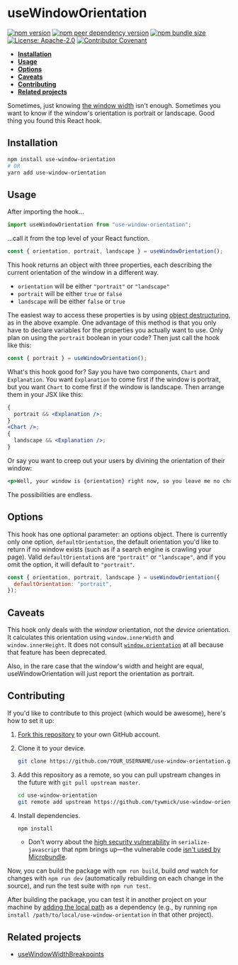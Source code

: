 # useWindowOrientation

[![npm version](https://img.shields.io/npm/v/use-window-orientation)](https://www.npmjs.com/package/use-window-orientation "View this package on npm")
[![npm peer dependency version](https://img.shields.io/npm/dependency-version/use-window-orientation/peer/react)](https://www.npmjs.com/package/use-window-orientation "View this package on npm")
[![npm bundle size](https://img.shields.io/bundlephobia/minzip/use-window-orientation)](https://bundlephobia.com/result?p=use-window-orientation "View this package on BundlePhobia")
[![License: Apache-2.0](https://img.shields.io/npm/l/use-window-orientation)](/LICENSE)
[![Contributor Covenant](https://img.shields.io/badge/Contributor%20Covenant-v2.0-ff69b4.svg)](/CODE_OF_CONDUCT.md)

- **[Installation](#installation)**
- **[Usage](#usage)**
- **[Options](#options)**
- **[Caveats](#caveats)**
- **[Contributing](#contributing)**
- **[Related projects](#related-projects)**

Sometimes, just knowing [the window width](https://github.com/tywmick/use-window-width-breakpoints) isn't enough. Sometimes you want to know if the window's orientation is portrait or landscape. Good thing you found this React hook.

<h2 id="installation">Installation</h2>

```sh
npm install use-window-orientation
# OR
yarn add use-window-orientation
```

<h2 id="usage">Usage</h2>

After importing the hook...

```js
import useWindowOrientation from "use-window-orientation";
```

...call it from the top level of your React function.

```js
const { orientation, portrait, landscape } = useWindowOrientation();
```

This hook returns an object with three properties, each describing the current orientation of the window in a different way.

- `orientation` will be either `"portrait"` or `"landscape"`
- `portrait` will be either `true` or `false`
- `landscape` will be either `false` or `true`

The easiest way to access these properties is by using [object destructuring](https://developer.mozilla.org/en-US/docs/Web/JavaScript/Reference/Operators/Destructuring_assignment), as in the above example. One advantage of this method is that you only have to declare variables for the properties you actually want to use. Only plan on using the `portrait` boolean in your code? Then just call the hook like this:

```js
const { portrait } = useWindowOrientation();
```

What's this hook good for? Say you have two components, `Chart` and `Explanation`. You want `Explanation` to come first if the window is portrait, but you want `Chart` to come first if the window is landscape. Then arrange them in your JSX like this:

```jsx
{
  portrait && <Explanation />;
}
<Chart />;
{
  landscape && <Explanation />;
}
```

Or say you want to creep out your users by divining the orientation of their window:

```jsx
<p>Well, your window is {orientation} right now, so you leave me no choice.</p>
```

The possibilities are endless.

<h2 id="options">Options</h2>

This hook has one optional parameter: an options object. There is currently only one option, `defaultOrientation`, the default orientation you'd like to return if no window exists (such as if a search engine is crawling your page). Valid `defaultOrientation`s are `"portrait"` or `"landscape"`, and if you omit the option, it will default to `"portrait"`.

```js
const { orientation, portrait, landscape } = useWindowOrientation({
  defaultOrientation: "portrait",
});
```

<h2 id="caveats">Caveats</h2>

This hook only deals with the _window_ orientation, not the _device_ orientation. It calculates this orientation using `window.innerWidth` and `window.innerHeight`. It does not consult [`window.orientation`](https://developer.mozilla.org/en-US/docs/Web/API/Window/orientation) at all because that feature has been deprecated.

Also, in the rare case that the window's width and height are equal, useWindowOrientation will just report the orientation as portrait.

<h2 id="contributing">Contributing</h2>

If you'd like to contribute to this project (which would be awesome), here's how to set it up:

1. [Fork this repository](https://docs.github.com/en/github/getting-started-with-github/fork-a-repo) to your own GitHub account.

2. Clone it to your device.

   ```sh
   git clone https://github.com/YOUR_USERNAME/use-window-orientation.git
   ```

3. Add this repository as a remote, so you can pull upstream changes in the future with `git pull upstream master`.

   ```sh
   cd use-window-orientation
   git remote add upstream https://github.com/tywmick/use-window-orientation.git
   ```

4. Install dependencies.

   ```sh
   npm install
   ```

   - Don't worry about the [high security vulnerability](https://github.com/developit/microbundle/issues/695) in `serialize-javascript` that npm brings up—the vulnerable code [isn't used by Microbundle](https://github.com/developit/microbundle/issues/695#issuecomment-672773094).

Now, you can build the package with `npm run build`, build _and_ watch for changes with `npm run dev` (automatically rebuilding on each change in the source), and run the test suite with `npm run test`.

After building the package, you can test it in another project on your machine by [adding the local path](https://docs.npmjs.com/files/package.json#local-paths) as a dependency (e.g., by running `npm install /path/to/local/use-window-orientation` in that other project).

<h2 id="related-projects">Related projects</h2>

- [useWindowWidthBreakpoints](https://github.com/tywmick/use-window-width-breakpoints)
